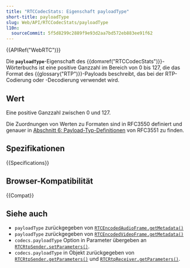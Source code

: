 ```yaml
---
title: "RTCCodecStats: Eigenschaft payloadType"
short-title: payloadType
slug: Web/API/RTCCodecStats/payloadType
l10n:
  sourceCommit: 5f5d8299c2889f9e93d2aa7bd572eb883ee91f62
---
```


{{APIRef("WebRTC")}}

Die **`payloadType`**-Eigenschaft des {{domxref("RTCCodecStats")}}-Wörterbuchs ist eine positive Ganzzahl im Bereich von 0 bis 127, die das Format des {{glossary("RTP")}}-Payloads beschreibt, das bei der RTP-Codierung oder -Decodierung verwendet wird.

## Wert

Eine positive Ganzzahl zwischen 0 und 127.

Die Zuordnungen von Werten zu Formaten sind in RFC3550 definiert und genauer in [Abschnitt 6: Payload-Typ-Definitionen](https://www.rfc-editor.org/rfc/rfc3551#section-6) von RFC3551 zu finden.

## Spezifikationen

{{Specifications}}

## Browser-Kompatibilität

{{Compat}}

## Siehe auch

- `payloadType` zurückgegeben von [`RTCEncodedAudioFrame.getMetadata()`](/de/docs/Web/API/RTCEncodedAudioFrame/getMetadata#payloadtype)
- `payloadType` zurückgegeben von [`RTCEncodedVideoFrame.getMetadata()`](/de/docs/Web/API/RTCEncodedVideoFrame/getMetadata#payloadtype)
- `codecs.payloadType` Option in Parameter übergeben an [`RTCRtpSender.setParameters()`](/de/docs/Web/API/RTCRtpSender/setParameters#payloadtype).
- `codecs.payloadType` in Objekt zurückgegeben von [`RTCRtpSender.getParameters()`](/de/docs/Web/API/RTCRtpSender/getParameters#payloadtype) und [`RTCRtpReceiver.getParameters()`](/de/docs/Web/API/RTCRtpReceiver/getParameters#payloadtype).
